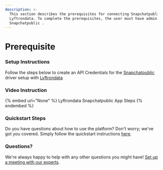 ```yaml
---
description: >-
  This section describes the prerequisites for connecting Snapchatpublic  to
  Lyftrondata. To complete the prerequisites, the user must have admin access to
  Snapchatpublic .
---
```


# Prerequisite

<mark style="color:blue;"></mark>

### Setup Instructions

Follow the steps below to create an API Credentials for the [Snapchatpublic ](None) driver setup with [Lyftrondata](https://www.lyftrondata.com)

### Video Instruction

{% embed url="None" %}
Lyftrondata Snapchatpublic  App Steps
{% endembed %}

### Quickstart Steps

Do you have questions about how to use the platform? Don't worry; we've got you covered. Simply follow the quickstart instructions [here](README.md).

### Questions? <a href="#questions" id="questions"></a>

We're always happy to help with any other questions you might have! [Set up a meeting with our experts](https://www.lyftrondata.com/book-a-meeting/).

